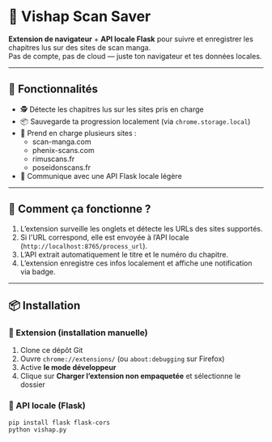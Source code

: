 # 🧩 Vishap Scan Saver

**Extension de navigateur** + **API locale Flask** pour suivre et enregistrer les chapitres lus sur des sites de scan manga.  
Pas de compte, pas de cloud — juste ton navigateur et tes données locales.

---

## 🚀 Fonctionnalités

- 🕵️ Détecte les chapitres lus sur les sites pris en charge
- 📦 Sauvegarde ta progression localement (via `chrome.storage.local`)
- 🔄 Prend en charge plusieurs sites :
  - scan-manga.com  
  - phenix-scans.com  
  - rimuscans.fr  
  - poseidonscans.fr  
- 🔗 Communique avec une API Flask locale légère

---

## 🧠 Comment ça fonctionne ?

1. L’extension surveille les onglets et détecte les URLs des sites supportés.
2. Si l'URL correspond, elle est envoyée à l’API locale (`http://localhost:8765/process_url`).
3. L’API extrait automatiquement le titre et le numéro du chapitre.
4. L’extension enregistre ces infos localement et affiche une notification via badge.

---

## 📦 Installation

### 🔌 Extension (installation manuelle)
1. Clone ce dépôt Git
2. Ouvre `chrome://extensions/` (ou `about:debugging` sur Firefox)
3. Active **le mode développeur**
4. Clique sur **Charger l’extension non empaquetée** et sélectionne le dossier

### 🧪 API locale (Flask)

```bash
pip install flask flask-cors
python vishap.py
